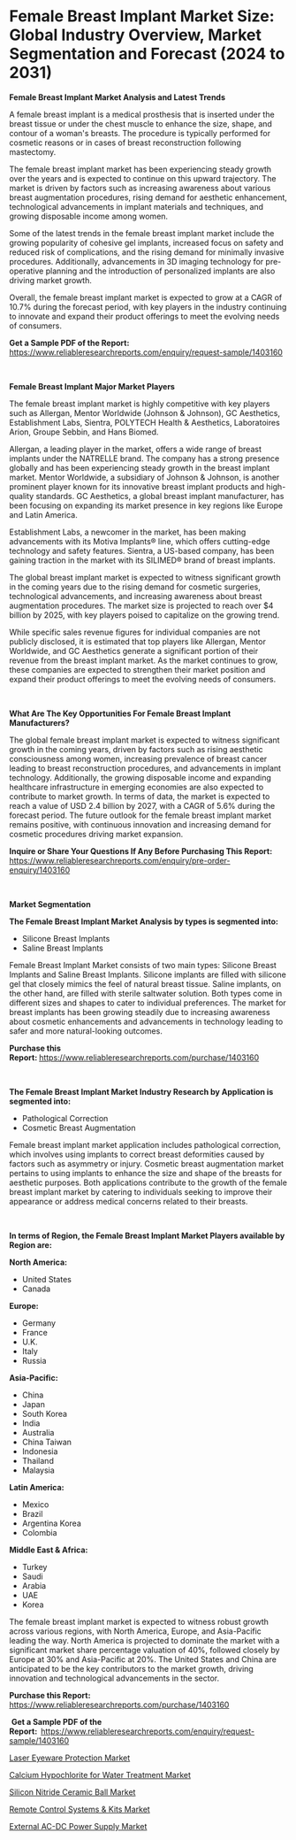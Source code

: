 <p><h1>Female Breast Implant Market Size: Global Industry Overview, Market Segmentation and Forecast (2024 to 2031)</h1></p><p><strong>Female Breast Implant Market Analysis and Latest Trends</strong></p>
<p><p>A female breast implant is a medical prosthesis that is inserted under the breast tissue or under the chest muscle to enhance the size, shape, and contour of a woman's breasts. The procedure is typically performed for cosmetic reasons or in cases of breast reconstruction following mastectomy.</p><p>The female breast implant market has been experiencing steady growth over the years and is expected to continue on this upward trajectory. The market is driven by factors such as increasing awareness about various breast augmentation procedures, rising demand for aesthetic enhancement, technological advancements in implant materials and techniques, and growing disposable income among women.</p><p>Some of the latest trends in the female breast implant market include the growing popularity of cohesive gel implants, increased focus on safety and reduced risk of complications, and the rising demand for minimally invasive procedures. Additionally, advancements in 3D imaging technology for pre-operative planning and the introduction of personalized implants are also driving market growth.</p><p>Overall, the female breast implant market is expected to grow at a CAGR of 10.7% during the forecast period, with key players in the industry continuing to innovate and expand their product offerings to meet the evolving needs of consumers.</p></p>
<p><strong>Get a Sample PDF of the Report:&nbsp;</strong> <a href="https://www.reliableresearchreports.com/enquiry/request-sample/1403160">https://www.reliableresearchreports.com/enquiry/request-sample/1403160</a></p>
<p>&nbsp;</p>
<p><strong>Female Breast Implant Major Market Players</strong></p>
<p><p>The female breast implant market is highly competitive with key players such as Allergan, Mentor Worldwide (Johnson & Johnson), GC Aesthetics, Establishment Labs, Sientra, POLYTECH Health & Aesthetics, Laboratoires Arion, Groupe Sebbin, and Hans Biomed. </p><p>Allergan, a leading player in the market, offers a wide range of breast implants under the NATRELLE brand. The company has a strong presence globally and has been experiencing steady growth in the breast implant market. Mentor Worldwide, a subsidiary of Johnson & Johnson, is another prominent player known for its innovative breast implant products and high-quality standards. GC Aesthetics, a global breast implant manufacturer, has been focusing on expanding its market presence in key regions like Europe and Latin America. </p><p>Establishment Labs, a newcomer in the market, has been making advancements with its Motiva Implants® line, which offers cutting-edge technology and safety features. Sientra, a US-based company, has been gaining traction in the market with its SILIMED® brand of breast implants. </p><p>The global breast implant market is expected to witness significant growth in the coming years due to the rising demand for cosmetic surgeries, technological advancements, and increasing awareness about breast augmentation procedures. The market size is projected to reach over $4 billion by 2025, with key players poised to capitalize on the growing trend.</p><p>While specific sales revenue figures for individual companies are not publicly disclosed, it is estimated that top players like Allergan, Mentor Worldwide, and GC Aesthetics generate a significant portion of their revenue from the breast implant market. As the market continues to grow, these companies are expected to strengthen their market position and expand their product offerings to meet the evolving needs of consumers.</p></p>
<p>&nbsp;</p>
<p><strong>What Are The Key Opportunities For Female Breast Implant Manufacturers?</strong></p>
<p><p>The global female breast implant market is expected to witness significant growth in the coming years, driven by factors such as rising aesthetic consciousness among women, increasing prevalence of breast cancer leading to breast reconstruction procedures, and advancements in implant technology. Additionally, the growing disposable income and expanding healthcare infrastructure in emerging economies are also expected to contribute to market growth. In terms of data, the market is expected to reach a value of USD 2.4 billion by 2027, with a CAGR of 5.6% during the forecast period. The future outlook for the female breast implant market remains positive, with continuous innovation and increasing demand for cosmetic procedures driving market expansion.</p></p>
<p><strong>Inquire or Share Your Questions If Any Before Purchasing This Report:</strong> <a href="https://www.reliableresearchreports.com/enquiry/pre-order-enquiry/1403160">https://www.reliableresearchreports.com/enquiry/pre-order-enquiry/1403160</a></p>
<p>&nbsp;</p>
<p><strong>Market Segmentation</strong></p>
<p><strong>The Female Breast Implant Market Analysis by types is segmented into:</strong></p>
<p><ul><li>Silicone Breast Implants</li><li>Saline Breast Implants</li></ul></p>
<p><p>Female Breast Implant Market consists of two main types: Silicone Breast Implants and Saline Breast Implants. Silicone implants are filled with silicone gel that closely mimics the feel of natural breast tissue. Saline implants, on the other hand, are filled with sterile saltwater solution. Both types come in different sizes and shapes to cater to individual preferences. The market for breast implants has been growing steadily due to increasing awareness about cosmetic enhancements and advancements in technology leading to safer and more natural-looking outcomes.</p></p>
<p><strong>Purchase this Report:&nbsp;</strong><a href="https://www.reliableresearchreports.com/purchase/1403160">https://www.reliableresearchreports.com/purchase/1403160</a></p>
<p>&nbsp;</p>
<p><strong>The Female Breast Implant Market Industry Research by Application is segmented into:</strong></p>
<p><ul><li>Pathological Correction</li><li>Cosmetic Breast Augmentation</li></ul></p>
<p><p>Female breast implant market application includes pathological correction, which involves using implants to correct breast deformities caused by factors such as asymmetry or injury. Cosmetic breast augmentation market pertains to using implants to enhance the size and shape of the breasts for aesthetic purposes. Both applications contribute to the growth of the female breast implant market by catering to individuals seeking to improve their appearance or address medical concerns related to their breasts.</p></p>
<p>&nbsp;</p>
<p><strong>In terms of Region, the Female Breast Implant Market Players available by Region are:</strong></p>
<p>
    <p> <strong> North America: </strong>
        <ul>
            <li>United States</li>
            <li>Canada</li>
        </ul>
        </p> 
    <p> <strong> Europe: </strong>
        <ul>
            <li>Germany</li>
            <li>France</li>
            <li>U.K.</li>
            <li>Italy</li>
            <li>Russia</li>
        </ul>
        </p> 
    <p> <strong> Asia-Pacific: </strong>
        <ul>
            <li>China</li>
            <li>Japan</li>
            <li>South Korea</li>
            <li>India</li>
            <li>Australia</li>
            <li>China Taiwan</li>
            <li>Indonesia</li>
            <li>Thailand</li>
            <li>Malaysia</li>
        </ul>
        </p> 
    <p> <strong> Latin America: </strong>
        <ul>
            <li>Mexico</li>
            <li>Brazil</li>
            <li>Argentina Korea</li>
            <li>Colombia</li>
        </ul>
        </p> 
    <p> <strong> Middle East & Africa: </strong>
        <ul>
            <li>Turkey</li>
            <li>Saudi</li>
            <li>Arabia</li>
            <li>UAE</li>
            <li>Korea</li>
        </ul>
    </p>
    </p>
<p><p>The female breast implant market is expected to witness robust growth across various regions, with North America, Europe, and Asia-Pacific leading the way. North America is projected to dominate the market with a significant market share percentage valuation of 40%, followed closely by Europe at 30% and Asia-Pacific at 20%. The United States and China are anticipated to be the key contributors to the market growth, driving innovation and technological advancements in the sector.</p></p>
<p><strong>Purchase this Report: </strong><a href="https://www.reliableresearchreports.com/purchase/1403160">https://www.reliableresearchreports.com/purchase/1403160</a></p>
<p>&nbsp;<strong>Get a Sample PDF of the Report:&nbsp;&nbsp;</strong><a href="https://www.reliableresearchreports.com/enquiry/request-sample/1403160">https://www.reliableresearchreports.com/enquiry/request-sample/1403160</a></p>
<p><strong></strong></p>
<p><p><a href="https://metal-farmhouse-e95.notion.site/Laser-Eyeware-Protection-Market-Size-Reflecting-a-Forecast-Till-2031-Market-By-Type-By-Application-a39908de613b47b88ba7a5b8a5dea1e5">Laser Eyeware Protection Market</a></p><p><a href="https://view.publitas.com/reportprime-1/insights-into-calcium-hypochlorite-for-water-treatment-market-size-analysing-market-share-trends-and-growth-from-2024-to-2031/">Calcium Hypochlorite for Water Treatment Market</a></p><p><a href="https://view.publitas.com/reportprime-1/silicon-nitride-ceramic-ball-market-size-global-industry-overview-market-segmentation-and-forecast-2024-to-2031/">Silicon Nitride Ceramic Ball Market</a></p><p><a href="https://summer-dogwood-3e9.notion.site/Remote-Control-Systems-Kits-Market-Research-Report-The-Key-To-Successful-Business-Strategy-Foreca-c7fbf373bc184ea1b0c1e48b64568e15">Remote Control Systems & Kits Market</a></p><p><a href="https://extreme-scabiosa-c81.notion.site/External-AC-DC-Power-Supply-Market-Size-Share-Trends-Analysis-Report-By-Application-Regional-Out-925935e1ede9459eb2a4f99da2e269f8">External AC-DC Power Supply Market</a></p></p>